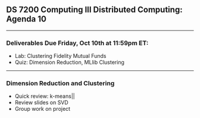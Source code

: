 ## DS 7200 Computing III Distributed Computing: Agenda 10

---

### Deliverables Due Friday, Oct 10th at 11:59pm ET:

- Lab: Clustering Fidelity Mutual Funds
- Quiz: Dimension Reduction, MLlib Clustering


---

### Dimension Reduction and Clustering

- Quick review: k-means||
- Review slides on SVD
- Group work on project
